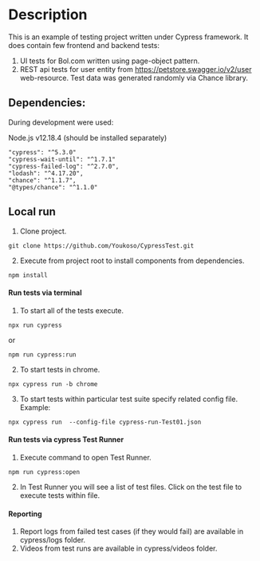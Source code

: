 # Description

This is an example of testing project written under Cypress framework.
It does contain few frontend and backend tests:
1. UI tests for Bol.com written using page-object pattern.
2. REST api tests for user entity from https://petstore.swagger.io/v2/user web-resource. Test data was generated randomly via Chance library.

## Dependencies:

During development were used: 

Node.js v12.18.4 (should be installed separately)
```
"cypress": "^5.3.0"
"cypress-wait-until": "^1.7.1"
"cypress-failed-log": "^2.7.0",
"lodash": "^4.17.20",
"chance": "^1.1.7",
"@types/chance": "^1.1.0"
```

## Local run

1. Clone project.
```
git clone https://github.com/Youkoso/CypressTest.git
```
2. Execute from project root to install components from dependencies.
```
npm install
```

#### Run tests via terminal
1. To start all of the tests execute.
```
npx run cypress
```
or
```
npm run cypress:run
```
2. To start tests in chrome.
```
npx cypress run -b chrome
```
3. To start tests within particular test suite specify related config file.\
Example:
```
npx cypress run  --config-file cypress-run-Test01.json
```

#### Run tests via cypress Test Runner
1. Execute command to open Test Runner.
```
npm run cypress:open
```
2. In Test Runner you will see a list of test files. Click on the test file to execute tests within file.

#### Reporting
1. Report logs from failed test cases (if they would fail) are available in cypress/logs folder.
2. Videos from test runs are available in cypress/videos folder.
